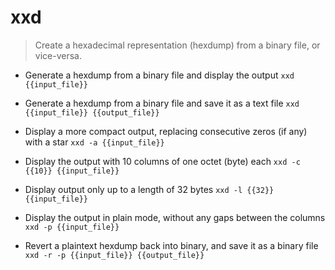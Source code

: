 # xxd
> Create a hexadecimal representation (hexdump) from a binary file, or vice-versa.

- Generate a hexdump from a binary file and display the output
`xxd {{input_file}}`

- Generate a hexdump from a binary file and save it as a text file
`xxd {{input_file}} {{output_file}}`

- Display a more compact output, replacing consecutive zeros (if any) with a star
`xxd -a {{input_file}}`

- Display the output with 10 columns of one octet (byte) each
`xxd -c {{10}} {{input_file}}`

- Display output only up to a length of 32 bytes
`xxd -l {{32}} {{input_file}}`

- Display the output in plain mode, without any gaps between the columns
`xxd -p {{input_file}}`

- Revert a plaintext hexdump back into binary, and save it as a binary file
`xxd -r -p {{input_file}} {{output_file}}`
